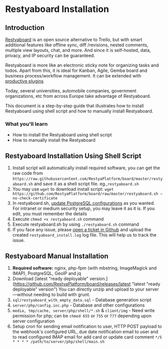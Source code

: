 # Restyaboard Installation

## Introduction

[Restyaboard](https://restya.com/board) is an open source alternative to Trello, but with smart additional features like offline sync, diff /revisions, nested comments, multiple view layouts, chat, and more. And since it is self-hosted, data, privacy, and IP security can be guaranteed.

Restyaboard is more like an electronic sticky note for organizing tasks and todos. Apart from this, it is ideal for Kanban, Agile, Gemba board and business process/workflow management. It can be extended with [productive plugins](https://restya.com/board/apps "productive plugins")

Today, several universities, automobile companies, government organizations, etc from across Europe take advantage of Restyaboard.

This document is a step-by-step guide that illustrates how to install Restyaboard using shell script and how to manually install Restyaboard.

### What you'll learn

*   How to install the Restyaboard using shell script
*   How to manually install the Restyaboard

## Restyaboard Installation Using Shell Script

1.  Install script will automatically install required software, you can get the raw code from `https://raw.githubusercontent.com/RestyaPlatform/board/master/restyaboard.sh` and save it as a shell script file. eg.,`restyaboard.sh`
2.  You may use `wget` to download install script: `wget https://github.com/RestyaPlatform/board/raw/master/restyaboard.sh –no-check-certificate`
3.  In restyaboard.sh, [update PostgreSQL configurations](https://github.com/RestyaPlatform/board/blob/master/restyaboard.sh#L1315 "Update PostgreSQL configurations") as you wanted. For intranet or medium security setup, you may leave it as it is. If you edit, you must remember the details
4.  Execute `chmod +x restyaboard.sh` command
5.  Execute restyaboard.sh by using `./restyaboard.sh` command
6.  If you face any issue, please [open a ticket in Github](https://github.com/RestyaPlatform/board/issues/new "open a ticket in GitHub") and upload the created `restyaboard_install.log` log file. This will help us to track the issue.

## Restyaboard Manual Installation

1.  **Required software:** nginx, php-fpm (with mbstring, ImageMagick and IMAP), PostgreSQL, GeoIP and jq
2.  Download [latest "ready deployable" version.](https://github.com/RestyaPlatform/board/releases/latest "latest "ready deployable" version") You can directly unzip and upload to your server—without needing to build with grunt.
3.  `sql/restyaboard_with_empty_data.sql` - Database generation script
4.  `server/php/config.inc.php` - Database and other configurations
5.  `media, tmp/cache, server/php/shell/*.sh` & `client/img` - Need write permission for php; can be `chmod 655` or `755` or `777` depending upon server configuration
6.  Setup cron for sending email notification to user, HTTP POST payload to the webhook's configured URL, due date notification email to user and to read configured IMAP email for add card or update card comment `*/5 * * * * /path/to/server/php/shell/main.sh`